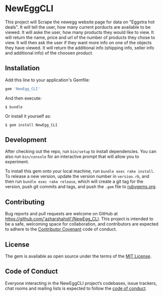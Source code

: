 # NewEggCLI

This project will Scrape the newegg website page for data on "Eggxtra hot deals".    It will tell the user, how many current porducts are available to be viewed.  It will aske the user, how many products they would like to view.  It will return the name, price and url of the number of products they chose to view.  It will then ask the user if they want more info on one of the objects they have viewed.  It will return the additional info (shipping info, seller info and additional info) of the choosen product.    




## Installation

Add this line to your application's Gemfile:

```ruby
gem 'NewEgg_CLI'
```

And then execute:

    $ bundle

Or install it yourself as:

    $ gem install NewEgg_CLI


## Development

After checking out the repo, run `bin/setup` to install dependencies. You can also run `bin/console` for an interactive prompt that will allow you to experiment.

To install this gem onto your local machine, run `bundle exec rake install`. To release a new version, update the version number in `version.rb`, and then run `bundle exec rake release`, which will create a git tag for the version, push git commits and tags, and push the `.gem` file to [rubygems.org](https://rubygems.org).

## Contributing

Bug reports and pull requests are welcome on GitHub at https://github.com/'azharshahstl'/NewEgg_CLI. This project is intended to be a safe, welcoming space for collaboration, and contributors are expected to adhere to the [Contributor Covenant](http://contributor-covenant.org) code of conduct.

## License

The gem is available as open source under the terms of the [MIT License](https://opensource.org/licenses/MIT).

## Code of Conduct

Everyone interacting in the NewEggCLI project’s codebases, issue trackers, chat rooms and mailing lists is expected to follow the [code of conduct](https://github.com/'azharshahstl'/NewEgg_CLI/blob/master/CODE_OF_CONDUCT.md).
